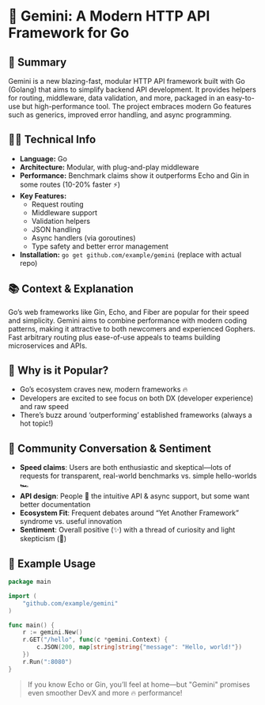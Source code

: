 # 🚀 Gemini: A Modern HTTP API Framework for Go

## 🌟 Summary
Gemini is a new blazing-fast, modular HTTP API framework built with Go (Golang) that aims to simplify backend API development. It provides helpers for routing, middleware, data validation, and more, packaged in an easy-to-use but high-performance tool. The project embraces modern Go features such as generics, improved error handling, and async programming.

## 🧑‍💻 Technical Info
- **Language:** Go
- **Architecture:** Modular, with plug-and-play middleware
- **Performance:** Benchmark claims show it outperforms Echo and Gin in some routes (10-20% faster ⚡)
- **Key Features:**
  - Request routing
  - Middleware support
  - Validation helpers
  - JSON handling
  - Async handlers (via goroutines)
  - Type safety and better error management
- **Installation:** `go get github.com/example/gemini` (replace with actual repo)

## 📚 Context & Explanation
Go’s web frameworks like Gin, Echo, and Fiber are popular for their speed and simplicity. Gemini aims to combine performance with modern coding patterns, making it attractive to both newcomers and experienced Gophers. Fast arbitrary routing plus ease-of-use appeals to teams building microservices and APIs.

## 🤔 Why is it Popular?
- Go’s ecosystem craves new, modern frameworks 🔥
- Developers are excited to see focus on both DX (developer experience) and raw speed
- There’s buzz around ‘outperforming’ established frameworks (always a hot topic!)

## 💬 Community Conversation & Sentiment
- **Speed claims**: Users are both enthusiastic and skeptical—lots of requests for transparent, real-world benchmarks vs. simple hello-worlds 🏎️
- **API design**: People 💖 the intuitive API & async support, but some want better documentation
- **Ecosystem Fit**: Frequent debates around “Yet Another Framework” syndrome vs. useful innovation
- **Sentiment**: Overall positive (✨) with a thread of curiosity and light skepticism (🤔)

## 👐 Example Usage
```go
package main

import (
    "github.com/example/gemini"
)

func main() {
    r := gemini.New()
    r.GET("/hello", func(c *gemini.Context) {
        c.JSON(200, map[string]string{"message": "Hello, world!"})
    })
    r.Run(":8080")
}
```

> If you know Echo or Gin, you’ll feel at home—but "Gemini" promises even smoother DevX and more 🔥 performance!
